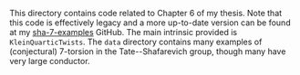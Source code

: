 This directory contains code related to Chapter 6 of my thesis. Note that this code is effectively legacy and a more up-to-date version can be found at my [sha-7-examples](https://github.com/SamFrengley/sha-7-examples.git) GitHub. The main intrinsic provided is `KleinQuarticTwists`. The `data` directory contains many examples of (conjectural) $7$-torsion in the Tate--Shafarevich group, though many have very large conductor. 